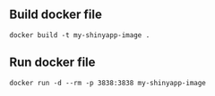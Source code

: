 ## Build docker file

```shell
docker build -t my-shinyapp-image . 
```



## Run docker file

```shell
docker run -d --rm -p 3838:3838 my-shinyapp-image
```

